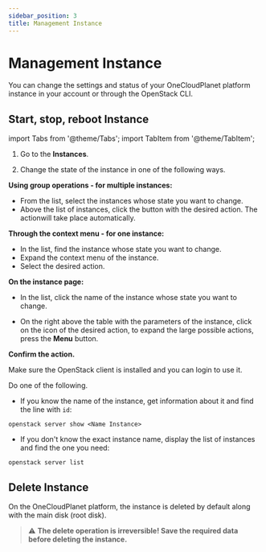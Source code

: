 ```yaml
---
sidebar_position: 3
title: Management Instance
---
```


# Management Instance

You can change the settings and status of your OneCloudPlanet platform instance in your account or through the OpenStack CLI.

## Start, stop, reboot Instance

import Tabs from '@theme/Tabs';
import TabItem from '@theme/TabItem';

<Tabs>
  <TabItem value="personal-area" label="Personal Area" default>

1. Go to the **Instances**.

2. Change the state of the instance in one of the following ways.

**Using group operations - for multiple instances:**

- From the list, select the instances whose state you want to change.
- Above the list of instances, click the button with the desired action. The actionwill take place automatically.

**Through the context menu - for one instance:**

- In the list, find the instance whose state you want to change.
- Expand the context menu of the instance.
- Select the desired action.

**On the instance page:**

- In the list, click the name of the instance whose state you want to change.

- On the right above the table with the parameters of the instance, click on the icon of the desired action, to expand the large possible actions, press the **Menu** button.

**Confirm the action.**   

  </TabItem>

  <TabItem value="openstack" label="Openstack CLI">
    

Make sure the OpenStack client is installed and you can login to use it.

Do one of the following.

- If you know the name of the instance, get information about it and find the line with `id`:

```
openstack server show <Name Instance>
```

- If you don't know the exact instance name, display the list of instances and find the one you need:

```
openstack server list
```

  </TabItem>
</Tabs>

## Delete Instance

On the OneCloudPlanet platform, the instance is deleted by default along with the main disk (root disk).

> :warning: **The delete operation is irreversible! Save the required data before deleting the instance.**

